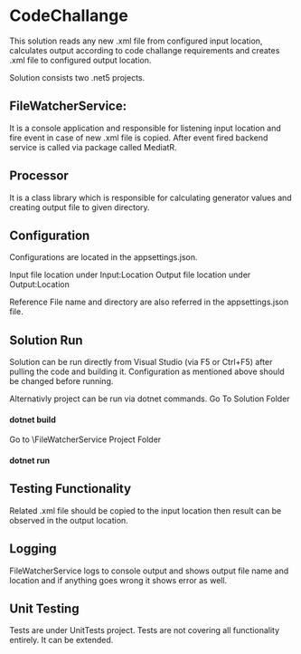 # CodeChallange
This solution reads any new .xml file from configured input location, calculates output according to code challange requirements and creates .xml file to configured output location.

Solution consists two .net5 projects. 
## FileWatcherService: 
It is a console application and responsible for listening input location and fire event in case of new .xml file is copied. After event fired backend service is called via package called MediatR.
## Processor
It is a class library which is responsible for calculating generator values and creating output file to given directory.

## Configuration
Configurations are located in the appsettings.json.

Input file location under Input:Location
Output file location under Output:Location

Reference File name and directory are also referred in the appsettings.json file.

## Solution Run
Solution can be run directly from Visual Studio (via F5 or Ctrl+F5) after pulling the code and building it. Configuration as mentioned above should be changed before running. 

Alternativly project can be run via dotnet commands.
Go To Solution Folder 

#### dotnet build

Go to \FileWatcherService Project Folder

#### dotnet run

## Testing Functionality
Related .xml file should be copied to the input location then result can be observed in the output location.

## Logging
FileWatcherService logs to console output and shows output file name and location and if anything goes wrong it shows error as well.

## Unit Testing
Tests are under UnitTests project. Tests are not covering all functionality entirely. It can be extended.

